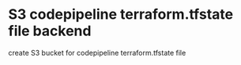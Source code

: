 # S3 codepipeline terraform.tfstate file backend
create S3 bucket for codepipeline terraform.tfstate file